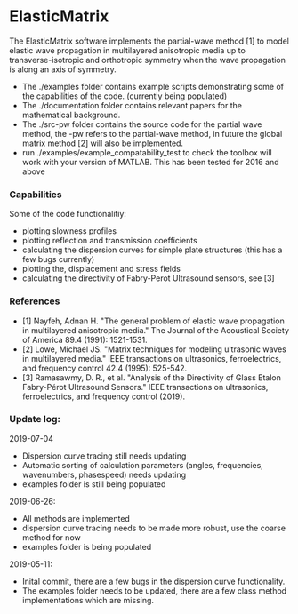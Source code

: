 # ElasticMatrix
The ElasticMatrix software implements the partial-wave method [1] to model elastic wave propagation in multilayered anisotropic media up to transverse-isotropic and orthotropic symmetry when the wave propagation is along an axis of symmetry.

- The ./examples folder contains example scripts demonstrating some of the capabilities of the code. (currently being populated)
- The ./documentation folder contains relevant papers for the mathematical background.
- The ./src-pw folder contains the source code for the partial wave method, the -pw refers to the partial-wave method, in future the global matrix method [2] will also be implemented.
- run ./examples/example_compatability_test to check the toolbox will work with your version of MATLAB. This has been tested for 2016 and above

### Capabilities
Some of the code functionalitiy:
- plotting slowness profiles
- plotting reflection and transmission coefficients
- calculating the dispersion curves for simple plate structures (this has a few bugs currently)
- plotting the, displacement and stress fields
- calculating the directivity of Fabry-Perot Ultrasound sensors, see [3]

### References
- [1] Nayfeh, Adnan H. "The general problem of elastic wave propagation in multilayered anisotropic media." The Journal of the Acoustical Society of America 89.4 (1991): 1521-1531.
- [2] Lowe, Michael JS. "Matrix techniques for modeling ultrasonic waves in multilayered media." IEEE transactions on ultrasonics, ferroelectrics, and frequency control 42.4 (1995): 525-542.
- [3] Ramasawmy, D. R., et al. "Analysis of the Directivity of Glass Etalon Fabry-Pérot Ultrasound Sensors." IEEE transactions on ultrasonics, ferroelectrics, and frequency control (2019).

### Update log:
2019-07-04
- Dispersion curve tracing still needs updating
- Automatic sorting of calculation parameters (angles, frequencies, wavenumbers, phasespeed) needs updating
- examples folder is still being populated

2019-06-26: 
- All methods are implemented 
- dispersion curve tracing needs to be made more robust, use the coarse method for now
- examples folder is being populated

2019-05-11:
- Inital commit, there are a few bugs in the dispersion curve functionality.
- The examples folder needs to be updated, there are a few class method implementations which are missing.              

